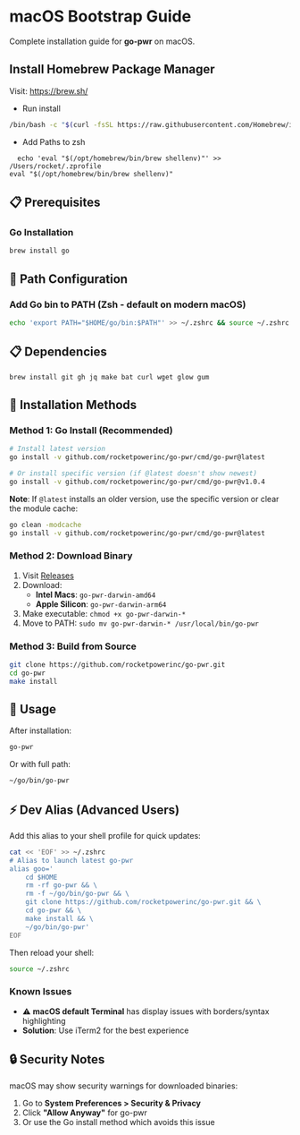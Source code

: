 # macOS Bootstrap Guide

Complete installation guide for **go-pwr** on macOS.

## Install Homebrew Package Manager

Visit: https://brew.sh/

- Run install

```bash
/bin/bash -c "$(curl -fsSL https://raw.githubusercontent.com/Homebrew/install/HEAD/install.sh)"
```

- Add Paths to zsh

```
  echo 'eval "$(/opt/homebrew/bin/brew shellenv)"' >> /Users/rocket/.zprofile
eval "$(/opt/homebrew/bin/brew shellenv)"
```

## 📋 Prerequisites

### Go Installation

```bash
brew install go
```

## 🔧 Path Configuration

### Add Go bin to PATH (Zsh - default on modern macOS)

```bash
echo 'export PATH="$HOME/go/bin:$PATH"' >> ~/.zshrc && source ~/.zshrc
```

## 📋 Dependencies

```bash
brew install git gh jq make bat curl wget glow gum
```

## 🚀 Installation Methods

### Method 1: Go Install (Recommended)

```bash
# Install latest version
go install -v github.com/rocketpowerinc/go-pwr/cmd/go-pwr@latest

# Or install specific version (if @latest doesn't show newest)
go install -v github.com/rocketpowerinc/go-pwr/cmd/go-pwr@v1.0.4
```

**Note**: If `@latest` installs an older version, use the specific version or clear the module cache:
```bash
go clean -modcache
go install -v github.com/rocketpowerinc/go-pwr/cmd/go-pwr@latest
```

### Method 2: Download Binary

1. Visit [Releases](https://github.com/rocketpowerinc/go-pwr/releases/latest)
2. Download:
   - **Intel Macs**: `go-pwr-darwin-amd64`
   - **Apple Silicon**: `go-pwr-darwin-arm64`
3. Make executable: `chmod +x go-pwr-darwin-*`
4. Move to PATH: `sudo mv go-pwr-darwin-* /usr/local/bin/go-pwr`

### Method 3: Build from Source

```bash
git clone https://github.com/rocketpowerinc/go-pwr.git
cd go-pwr
make install
```

## 🚀 Usage

After installation:

```bash
go-pwr
```

Or with full path:

```bash
~/go/bin/go-pwr
```

## ⚡ Dev Alias (Advanced Users)

Add this alias to your shell profile for quick updates:

```bash
cat << 'EOF' >> ~/.zshrc
# Alias to launch latest go-pwr
alias goo='
    cd $HOME
    rm -rf go-pwr && \
    rm -f ~/go/bin/go-pwr && \
    git clone https://github.com/rocketpowerinc/go-pwr.git && \
    cd go-pwr && \
    make install && \
    ~/go/bin/go-pwr'
EOF
```

Then reload your shell:

```bash
source ~/.zshrc
```

### Known Issues

- ⚠️ **macOS default Terminal** has display issues with borders/syntax highlighting
- **Solution**: Use iTerm2 for the best experience

## 🔒 Security Notes

macOS may show security warnings for downloaded binaries:

1. Go to **System Preferences > Security & Privacy**
2. Click **"Allow Anyway"** for go-pwr
3. Or use the Go install method which avoids this issue
